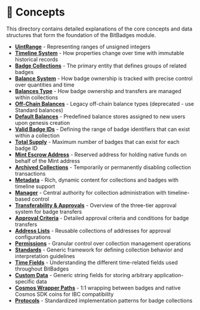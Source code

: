 # 🧠 Concepts

This directory contains detailed explanations of the core concepts and data structures that form the foundation of the BitBadges module.

-   **[UintRange](uintrange.md)** - Representing ranges of unsigned integers
-   **[Timeline System](timeline-system.md)** - How properties change over time with immutable historical records
-   **[Badge Collections](badge-collections.md)** - The primary entity that defines groups of related badges
-   **[Balance System](balance-system.md)** - How badge ownership is tracked with precise control over quantities and time
-   **[Balances Type](balances-type.md)** - How badge ownership and transfers are managed within collections
-   **[Off-Chain Balances](off-chain-balances.md)** - Legacy off-chain balance types (deprecated - use Standard balances)
-   **[Default Balances](default-balances.md)** - Predefined balance stores assigned to new users upon genesis creation
-   **[Valid Badge IDs](valid-badge-ids.md)** - Defining the range of badge identifiers that can exist within a collection
-   **[Total Supply](total-supply.md)** - Maximum number of badges that can exist for each badge ID
-   **[Mint Escrow Address](mint-escrow-address.md)** - Reserved address for holding native funds on behalf of the Mint address
-   **[Archived Collections](archived-collections.md)** - Temporarily or permanently disabling collection transactions
-   **[Metadata](metadata.md)** - Rich, dynamic content for collections and badges with timeline support
-   **[Manager](manager.md)** - Central authority for collection administration with timeline-based control
-   **[Transferability & Approvals](transferability-approvals.md)** - Overview of the three-tier approval system for badge transfers
-   **[Approval Criteria](approval-criteria/)** - Detailed approval criteria and conditions for badge transfers
-   **[Address Lists](address-lists.md)** - Reusable collections of addresses for approval configurations
-   **[Permissions](permissions/README.md)** - Granular control over collection management operations
-   **[Standards](standards.md)** - Generic framework for defining collection behavior and interpretation guidelines
-   **[Time Fields](time-fields.md)** - Understanding the different time-related fields used throughout BitBadges
-   **[Custom Data](custom-data.md)** - Generic string fields for storing arbitrary application-specific data
-   **[Cosmos Wrapper Paths](cosmos-wrapper-paths.md)** - 1:1 wrapping between badges and native Cosmos SDK coins for IBC compatibility
-   **[Protocols](protocols/)** - Standardized implementation patterns for badge collections

